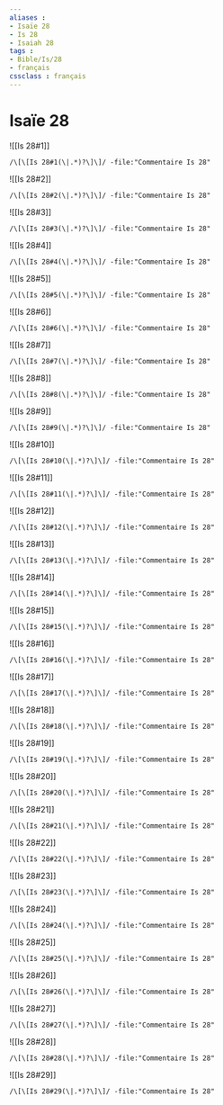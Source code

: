 ```yaml
---
aliases : 
- Isaïe 28
- Is 28
- Isaiah 28
tags : 
- Bible/Is/28
- français
cssclass : français
---
```


# Isaïe 28

![[Is 28#1]]

```query
/\[\[Is 28#1(\|.*)?\]\]/ -file:"Commentaire Is 28"
```

![[Is 28#2]]

```query
/\[\[Is 28#2(\|.*)?\]\]/ -file:"Commentaire Is 28"
```

![[Is 28#3]]

```query
/\[\[Is 28#3(\|.*)?\]\]/ -file:"Commentaire Is 28"
```

![[Is 28#4]]

```query
/\[\[Is 28#4(\|.*)?\]\]/ -file:"Commentaire Is 28"
```

![[Is 28#5]]

```query
/\[\[Is 28#5(\|.*)?\]\]/ -file:"Commentaire Is 28"
```

![[Is 28#6]]

```query
/\[\[Is 28#6(\|.*)?\]\]/ -file:"Commentaire Is 28"
```

![[Is 28#7]]

```query
/\[\[Is 28#7(\|.*)?\]\]/ -file:"Commentaire Is 28"
```

![[Is 28#8]]

```query
/\[\[Is 28#8(\|.*)?\]\]/ -file:"Commentaire Is 28"
```

![[Is 28#9]]

```query
/\[\[Is 28#9(\|.*)?\]\]/ -file:"Commentaire Is 28"
```

![[Is 28#10]]

```query
/\[\[Is 28#10(\|.*)?\]\]/ -file:"Commentaire Is 28"
```

![[Is 28#11]]

```query
/\[\[Is 28#11(\|.*)?\]\]/ -file:"Commentaire Is 28"
```

![[Is 28#12]]

```query
/\[\[Is 28#12(\|.*)?\]\]/ -file:"Commentaire Is 28"
```

![[Is 28#13]]

```query
/\[\[Is 28#13(\|.*)?\]\]/ -file:"Commentaire Is 28"
```

![[Is 28#14]]

```query
/\[\[Is 28#14(\|.*)?\]\]/ -file:"Commentaire Is 28"
```

![[Is 28#15]]

```query
/\[\[Is 28#15(\|.*)?\]\]/ -file:"Commentaire Is 28"
```

![[Is 28#16]]

```query
/\[\[Is 28#16(\|.*)?\]\]/ -file:"Commentaire Is 28"
```

![[Is 28#17]]

```query
/\[\[Is 28#17(\|.*)?\]\]/ -file:"Commentaire Is 28"
```

![[Is 28#18]]

```query
/\[\[Is 28#18(\|.*)?\]\]/ -file:"Commentaire Is 28"
```

![[Is 28#19]]

```query
/\[\[Is 28#19(\|.*)?\]\]/ -file:"Commentaire Is 28"
```

![[Is 28#20]]

```query
/\[\[Is 28#20(\|.*)?\]\]/ -file:"Commentaire Is 28"
```

![[Is 28#21]]

```query
/\[\[Is 28#21(\|.*)?\]\]/ -file:"Commentaire Is 28"
```

![[Is 28#22]]

```query
/\[\[Is 28#22(\|.*)?\]\]/ -file:"Commentaire Is 28"
```

![[Is 28#23]]

```query
/\[\[Is 28#23(\|.*)?\]\]/ -file:"Commentaire Is 28"
```

![[Is 28#24]]

```query
/\[\[Is 28#24(\|.*)?\]\]/ -file:"Commentaire Is 28"
```

![[Is 28#25]]

```query
/\[\[Is 28#25(\|.*)?\]\]/ -file:"Commentaire Is 28"
```

![[Is 28#26]]

```query
/\[\[Is 28#26(\|.*)?\]\]/ -file:"Commentaire Is 28"
```

![[Is 28#27]]

```query
/\[\[Is 28#27(\|.*)?\]\]/ -file:"Commentaire Is 28"
```

![[Is 28#28]]

```query
/\[\[Is 28#28(\|.*)?\]\]/ -file:"Commentaire Is 28"
```

![[Is 28#29]]

```query
/\[\[Is 28#29(\|.*)?\]\]/ -file:"Commentaire Is 28"
```

